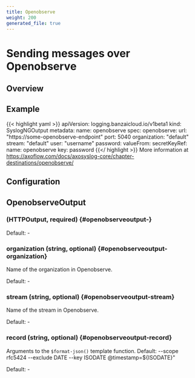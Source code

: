 ```yaml
---
title: Openobserve
weight: 200
generated_file: true
---
```


# Sending messages over Openobserve
## Overview

## Example

{{< highlight yaml >}}
apiVersion: logging.banzaicloud.io/v1beta1
kind: SyslogNGOutput
metadata:
  name: openobserve
spec:
  openobserve:
    url: "https://some-openobserve-endpoint"
    port: 5040
    organization: "default"
    stream: "default"
    user: "username"
    password:
      valueFrom:
        secretKeyRef:
          name: openobserve
          key: password
{{</ highlight >}}
More information at https://axoflow.com/docs/axosyslog-core/chapter-destinations/openobserve/


## Configuration
## OpenobserveOutput

###  (HTTPOutput, required) {#openobserveoutput-}

Default: -

### organization (string, optional) {#openobserveoutput-organization}

Name of the organization in Openobserve. 

Default: -

### stream (string, optional) {#openobserveoutput-stream}

Name of the stream in Openobserve. 

Default: -

### record (string, optional) {#openobserveoutput-record}

Arguments to the `$format-json()` template function. Default: --scope rfc5424 --exclude DATE --key ISODATE @timestamp=${ISODATE}" 

Default: -


